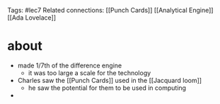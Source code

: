 Tags: #lec7 
Related connections: [[Punch Cards]] [[Analytical Engine]] [[Ada Lovelace]]

# about
- made 1/7th of the difference engine
	- it was too large a scale for the technology
- Charles saw the [[Punch Cards]] used in the [[Jacquard loom]] 
	- he saw the potential for them to be used in computing
- 